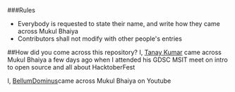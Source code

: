 ###Rules
- Everybody is requested to state their name, and write how they came across Mukul Bhaiya
- Contributors shall not modify with other people's entries

##How did you come across this repository?
I, [Tanay Kumar](www.github.com/Tanaykmr) came across Mukul Bhaiya a few days ago when I attended his GDSC MSIT meet on intro to open source and all about HacktoberFest

I, [BellumDominus](https://github.com/BellumDominus)came across Mukul Bhaiya on Youtube
